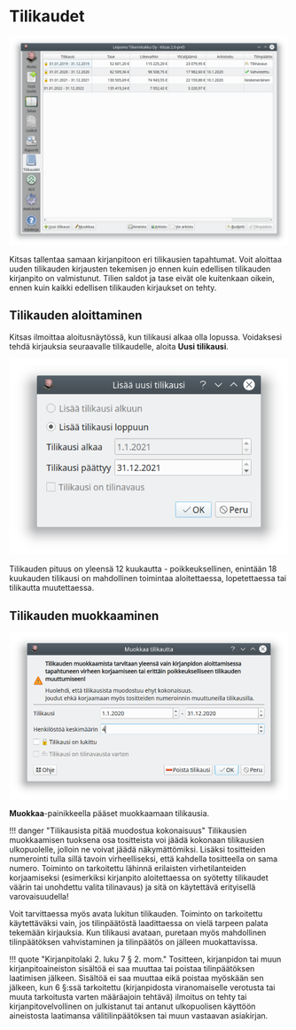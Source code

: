 # Tilikaudet

![](tilikaudet.png)

Kitsas tallentaa samaan kirjanpitoon eri tilikausien tapahtumat. Voit aloittaa uuden tilikauden kirjausten tekemisen jo ennen kuin edellisen tilikauden kirjanpito on valmistunut. Tilien saldot ja tase eivät ole kuitenkaan oikein, ennen kuin kaikki edellisen tilikauden kirjaukset on tehty.

## Tilikauden aloittaminen

Kitsas ilmoittaa aloitusnäytössä, kun tilikausi alkaa olla lopussa. Voidaksesi tehdä kirjauksia seuraavalle tilikaudelle, aloita **Uusi tilikausi**.

![](uusi.png)

Tilikauden pituus on yleensä 12 kuukautta - poikkeuksellinen, enintään 18 kuukauden tilikausi on mahdollinen toimintaa aloitettaessa, lopetettaessa tai tilikautta muutettaessa.

## Tilikauden muokkaaminen

![](muokkaa.png)

**Muokkaa**-painikkeella pääset muokkaamaan tilikausia.

!!! danger "Tilikausista pitää muodostua kokonaisuus"
    Tilikausien muokkaamisen tuoksena osa tositteista voi jäädä kokonaan tilikausien ulkopuolelle, jolloin ne voivat jäädä näkymättömiksi. Lisäksi tositteiden numerointi tulla sillä tavoin virheelliseksi, että kahdella tositteella on sama numero. Toiminto on tarkoitettu lähinnä erilaisten virhetilanteiden korjaamiseksi (esimerkiksi kirjanpito aloitettaessa on syötetty tilikaudet väärin tai unohdettu valita tilinavaus) ja sitä on käytettävä erityisellä varovaisuudella!

Voit tarvittaessa myös avata lukitun tilikauden. Toiminto on tarkoitettu käytettäväksi vain, jos tilinpäätöstä laadittaessa on vielä tarpeen palata tekemään kirjauksia. Kun tilikausi avataan, puretaan myös mahdollinen tilinpäätöksen vahvistaminen ja tilinpäätös on jälleen muokattavissa.

!!! quote "Kirjanpitolaki 2. luku 7 § 2. mom."
    Tositteen, kirjanpidon tai muun kirjanpitoaineiston sisältöä ei saa muuttaa tai poistaa tilinpäätöksen laatimisen jälkeen. Sisältöä ei saa muuttaa eikä poistaa myöskään sen jälkeen, kun 6 §:ssä tarkoitettu (kirjanpidosta viranomaiselle verotusta tai muuta tarkoitusta varten määräajoin tehtävä) ilmoitus on tehty tai kirjanpitovelvollinen on julkistanut tai antanut ulkopuolisen käyttöön aineistosta laatimansa välitilinpäätöksen tai muun vastaavan asiakirjan.
